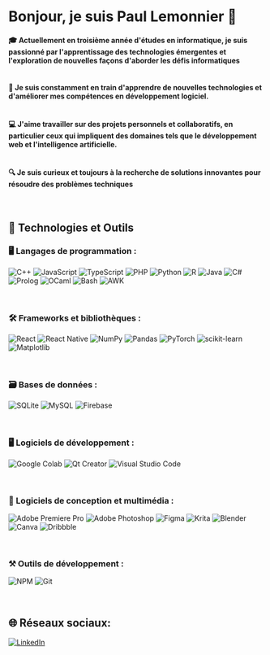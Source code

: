 # Bonjour, je suis Paul Lemonnier 👋

#### 🎓 Actuellement en troisième année d'études en informatique, je suis passionné par l'apprentissage des technologies émergentes et l'exploration de nouvelles façons d'aborder les défis informatiques<br><br>
#### 🌱 Je suis constamment en train d'apprendre de nouvelles technologies et d'améliorer mes compétences en développement logiciel.<br><br>
#### 💻 J'aime travailler sur des projets personnels et collaboratifs, en particulier ceux qui impliquent des domaines tels que le développement web et l'intelligence artificielle.<br><br>
#### 🔍 Je suis curieux et toujours à la recherche de solutions innovantes pour résoudre des problèmes techniques

<br/>   

## 🚀 Technologies et Outils

### 🖥️ Langages de programmation :
![C++](https://img.shields.io/badge/c++-%2300599C.svg?style=for-the-badge&logo=c%2B%2B&logoColor=white)
![JavaScript](https://img.shields.io/badge/javascript-%23323330.svg?style=for-the-badge&logo=javascript&logoColor=%23F7DF1E)
![TypeScript](https://img.shields.io/badge/typescript-%23007ACC.svg?style=for-the-badge&logo=typescript&logoColor=white)
![PHP](https://img.shields.io/badge/php-%23777BB4.svg?style=for-the-badge&logo=php&logoColor=white)
![Python](https://img.shields.io/badge/python-3670A0?style=for-the-badge&logo=python&logoColor=ffdd54)
![R](https://img.shields.io/badge/r-%23276DC3.svg?style=for-the-badge&logo=r&logoColor=white)
![Java](https://img.shields.io/badge/java-%23ED8B00.svg?style=for-the-badge&logo=openjdk&logoColor=white)
![C#](https://img.shields.io/badge/c%23-%23239120.svg?style=for-the-badge&logo=csharp&logoColor=white)
![Prolog](https://img.shields.io/badge/Prolog-%234169E1.svg?style=for-the-badge&logo=prolog&logoColor=white)
![OCaml](https://img.shields.io/badge/OCaml-%23EC6813.svg?style=for-the-badge&logo=ocaml&logoColor=white)
![Bash](https://img.shields.io/badge/bash-%23121011.svg?style=for-the-badge&logo=gnu-bash&logoColor=white)
![AWK](https://img.shields.io/badge/AWK-%232c3e50.svg?style=for-the-badge)

<br/>   

### 🛠️ Frameworks et bibliothèques :
![React](https://img.shields.io/badge/react-%2320232a.svg?style=for-the-badge&logo=react&logoColor=%2361DAFB)
![React Native](https://img.shields.io/badge/react_native-%2320232a.svg?style=for-the-badge&logo=react&logoColor=%2361DAFB)
![NumPy](https://img.shields.io/badge/numpy-%23013243.svg?style=for-the-badge&logo=numpy&logoColor=white)
![Pandas](https://img.shields.io/badge/pandas-%23150458.svg?style=for-the-badge&logo=pandas&logoColor=white)
![PyTorch](https://img.shields.io/badge/PyTorch-%23EE4C2C.svg?style=for-the-badge&logo=PyTorch&logoColor=white)
![scikit-learn](https://img.shields.io/badge/scikit--learn-%23F7931E.svg?style=for-the-badge&logo=scikit-learn&logoColor=white)
![Matplotlib](https://img.shields.io/badge/Matplotlib-%23ffffff.svg?style=for-the-badge&logo=Matplotlib&logoColor=black)

<br/>   

### 🗃️ Bases de données :
![SQLite](https://img.shields.io/badge/sqlite-%2307405e.svg?style=for-the-badge&logo=sqlite&logoColor=white)
![MySQL](https://img.shields.io/badge/mysql-%2300000f.svg?style=for-the-badge&logo=mysql&logoColor=white)
![Firebase](https://img.shields.io/badge/Firebase-039BE5?style=for-the-badge&logo=Firebase&logoColor=white)

<br/>   

### 🖥️ Logiciels de développement :
![Google Colab](https://img.shields.io/badge/Google_Colab-%234599ff.svg?style=for-the-badge&logo=google-colab&logoColor=white)
![Qt Creator](https://img.shields.io/badge/Qt_Creator-41CD52?style=for-the-badge&logo=qt&logoColor=white)
![Visual Studio Code](https://img.shields.io/badge/Visual_Studio_Code-007ACC?style=for-the-badge&logo=visual-studio-code&logoColor=white)

<br/>   

### 🎨 Logiciels de conception et multimédia :
![Adobe Premiere Pro](https://img.shields.io/badge/Adobe%20Premiere%20Pro-9999FF.svg?style=for-the-badge&logo=Adobe%20Premiere%20Pro&logoColor=white)
![Adobe Photoshop](https://img.shields.io/badge/adobe%20photoshop-%2331A8FF.svg?style=for-the-badge&logo=adobe%20photoshop&logoColor=white)
![Figma](https://img.shields.io/badge/figma-%23F24E1E.svg?style=for-the-badge&logo=figma&logoColor=white)
![Krita](https://img.shields.io/badge/Krita-203759?style=for-the-badge&logo=krita&logoColor=EEF37B)
![Blender](https://img.shields.io/badge/blender-%23F5792A.svg?style=for-the-badge&logo=blender&logoColor=white)
![Canva](https://img.shields.io/badge/Canva-%2300C4CC.svg?style=for-the-badge&logo=Canva&logoColor=white)
![Dribbble](https://img.shields.io/badge/Dribbble-EA4C89?style=for-the-badge&logo=dribbble&logoColor=white)

<br/>   

### ⚒️ Outils de développement :
![NPM](https://img.shields.io/badge/NPM-%23CB3837.svg?style=for-the-badge&logo=npm&logoColor=white)
![Git](https://img.shields.io/badge/Git-%23F05033.svg?style=for-the-badge&logo=git&logoColor=white)

<br/>   

## 🌐 Réseaux sociaux:
[![LinkedIn](https://img.shields.io/badge/LinkedIn-%230077B5.svg?logo=linkedin&logoColor=white)](https://linkedin.com/in/paul-lemonnier-80a283225) 
